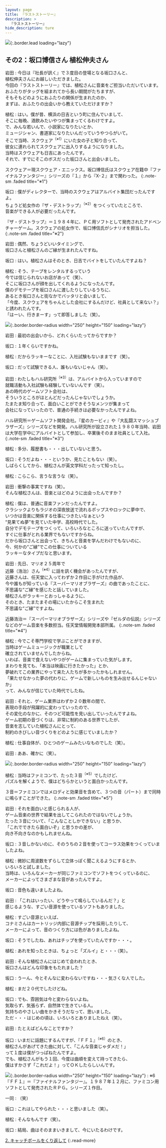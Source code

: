 ```yaml
---
layout: page
title: 『ラストストーリー』
description: >
  『ラストストーリー』
hide_description: ture
---
```


![](/interviews/jp/wii/slsj/vol2/img/mainvisual1.jpg){:.border.lead loading="lazy"}

## その2：坂口博信さん 植松伸夫さん

岩田
: 今日は『社長が訊く』で３度目の登場となる坂口さんと、<br>植松伸夫さんにお越しいただきました。<br>今回の『ラストストーリー』では、植松さんに音楽をご担当いただいています。<br>おふたりがタッグを組まれてから長い期間がたちますが、<br>そもそもどのようにおふたりの関係が生まれたのか、<br>まずは、おふたりの出会いから教えていただけますか？

植松
: はい。僕が昔、横浜の日吉という町に住んでいまして、<br>そこに毎晩、酒飲みたいやつが集まってくるわけですよ。<br>で、みんな若いんで、小説家になりたいとか、<br>ミュージシャン、書道家になりたいんだっていうやつらがいて。<br>そこで当時、スクウェア<sup>（※1）</sup>にいた女の子と知り合って、<br>彼女に連れられてスクウェアに出入りするようになりました。<br>当時はスクウェアも日吉にあったんです。<br>それで、すでにそこのボスだった坂口さんと出会いました。

スクウェア＝現スクウェア・エニックス。坂口博信氏はスクウェア在籍中『ファイナルファンタジー』シリーズの『１』から『X-２』まで関わった。
{:.note-sm .faded title="※1"}

坂口
: 僕がディレクターで、当時のスクウェアはアルバイト集団だったんですよ。<br>ちょうど処女作の『ザ・デストラップ』<sup>（※2）</sup>をつくっていたところで、<br>音楽ができる人が必要だったんです。

『ザ・デストラップ』＝１９８４年に、ＰＣ用ソフトとして発売されたアドベンチャーゲーム。スクウェアの処女作で、坂口博信氏がシナリオを担当した。
{:.note-sm .faded title="※2"}

岩田
: 偶然、ちょうどいいタイミングで、<br>坂口さんと植松さんのご縁が生まれたんですね。

坂口
: はい。植松さんはそのとき、日吉でバイトをしていたんですよね？

植松
: そう、テープをレンタルするっていう<br>今では信じられないお店があって（笑）、<br>そこに坂口さんが顔を出してくれるようになったんです。<br>僕のデモテープを坂口さんに渡したりしているうちに、<br>あるとき坂口さんと街なかでバッタリと会いまして、<br>「今度、スクウェアをちゃんとした会社にするんだけど、社員として来ない？」<br>と誘われたんです。<br>「はーい、行きまーす」って即答しました（笑）。

![](/interviews/jp/wii/slsj/vol2/img/photo1.jpg){:.border.border-radius width="250" height="150" loading="lazy"}

岩田
: 最初の出会いから、どれくらいたってからですか？

坂口
: １年くらいですかね。

植松
: だからラッキーなことに、入社試験もないままです（笑）。

坂口
: だって試験できる人、誰もいないじゃん（笑）。

岩田
: わたしもハル研究所<sup>（※3）</sup>は、アルバイトから入っていますので<br>就職活動も入社試験も経験していないんです（笑）。<br>あの時代のゲームソフト会社は、<br>そういうところがほとんどだったんじゃないでしょうか。<br>たまたま知り合って、面白いことができそうなメンツが集まって<br>会社になっていったので、普通の手続きは必要なかったんですよね。

ハル研究所＝ゲームソフト開発会社。『星のカービィ』や『大乱闘スマッシュブラザーズ』シリーズなどを開発。ハル研究所が設立された１９８０年当時、岩田は大学在学中にアルバイトとして参加し、卒業後そのまま社員として入社。
{:.note-sm .faded title="※3"}

植松
: 多分、履歴書も・・・出していないと思う。

坂口
: そうだよね・・・というか、見たこともない（笑）。<br>しばらくしてから、植松さんが英文学科だったって知ったし。

植松
: こらこら、言うな言うな（笑）。

岩田
: 衝撃の事実ですね（笑）。<br>そんな植松さんは、音楽とはどのように出会ったんですか？

植松
: 僕は、普通に音楽ファンだったんですよ。<br>クラシックよりもラジオの深夜放送で流れるポップスやロックに夢中で、<br>いつかは音楽に関係する仕事につきたいなぁという <br>“見果てぬ夢”を見ていた中学、高校時代でした。<br>自分でデモテープをつくって、いろいろなところに送っていたんですが、<br>すぐに仕事がとれる業界でもないですからね。<br>だから坂口さんと出会って、きちんと音楽を学んだわけでもないのに、<br>今、何かの“ご縁”でこの仕事についている<br>ラッキーなタイプだなと思います。

岩田
: 先日、マリオ２５周年で<br>近藤（浩治）さん<sup>（※4）</sup>に話を訊く機会があったんですが、<br>近藤さんは、任天堂に入ってわずか２作目に手がけた作品が、<br>今や誰もが知っている『スーパーマリオブラザーズ』の曲であったことに、<br>不思議な“ご縁”を感じたと話していました。<br>植松さんがラッキーとおっしゃるように、<br>そのとき、たまたまその場にいたからこそ生まれた<br>不思議な“ご縁”ですよね。

近藤浩治＝『スーパーマリオブラザーズ』シリーズや『ゼルダの伝説』シリーズなどのゲーム音楽を多数担当。任天堂情報開発本部所属。
{:.note-sm .faded title="※4"}

植松
: 今でこそ専門学校で学ぶことができますが、<br>当時はゲームミュージックが職業として<br>確立されていませんでしたからね。<br>いわば、音楽で食えないやつがゲームに集まっていた気がします。<br>まわりを見ても、「本当は映画に行きたかった」とか、<br>夢破れてこの業界にやって来た人たちが多かったかもしれません。<br>「果たせなかった夢の代わりに、ゲームで新しいものを生み出せるんじゃないか」<br>って、みんなが信じていた時代でしたね。

岩田
: それと、ゲーム業界はわずか２０数年の間で、<br>表現の手段が飛躍的に変わっていったので、<br>その変化のなかに、そのつど可能性を見い出していったんですよね。<br>ゲーム初期の音づくりは、非常に制約のある世界でしたが、<br>音楽を志していた植松さんにとって、<br>制約のきびしい音づくりをどのように感じていましたか？

植松
: 仕事自体が、ひとつのゲームみたいなものでした（笑）。

岩田
: ああ、確かに（笑）。

![](/interviews/jp/wii/slsj/vol2/img/photo2.jpg){:.border.border-radius width="250" height="150" loading="lazy"}

植松
: 当時はファミコンで、たった３音<sup>（※5）</sup>でしたけど、<br>パズルを解くようで、僕はどちらかというと面白かったんです。

３音＝ファミコンではメロディと効果音を含めて、３つの音（パート）まで同時に鳴らすことができた。
{:.note-sm .faded title="※5"}

岩田
: それを面白いと感じられる人が、<br>ゲーム音楽の世界で結果を出してこられたのではないでしょうか。<br>たった３音について、「こんなことしかできない」と思うか、<br>「これでできたら面白いぞ」と思うかの差が、<br>向き不向きなのかもしれませんね。

坂口
: ３音しかないのに、そのうちの２音を使ってコーラス効果をつくっていましたよね。

植松
: 微妙に周波数をずらして立体っぽく聞こえるようにするとか、<br>いろいろと試しました。<br>当時は、いろんなメーカーが同じファミコンでソフトをつくっているのに、<br>メーカーによってさまざまな音があったんですよ。

坂口
: 音色も違いましたよね。

岩田
: 「これはいったい、どうやって鳴らしているんだ？」と<br>感じるような、すごい音源を使っているソフトもありました。

植松
: すごい音源といえば、<br>コナミさんはカートリッジ内部に音源チップを採用したりして、<br>メーカーによって、音のつくり方には色がありましたよね。

坂口
: そうでしたね、あれはチップを使っていたんですか・・・。

植松
: あれを知ったときは、ちょっと「ズルイ」と・・・（笑）。

岩田
: そんな植松さんにはじめて会われたとき、<br>坂口さんはどんな印象をもたれました？

坂口
: うーん、今とそんなに変わらないですね・・・気さくな人でした。

植松
: まだ２０代でしたけどね。

坂口
: でも、雰囲気は今と変わらないよね。<br>気取らず、気張らず、自然体で生きている人。<br>気持ちのやさしい曲をかきそうだなって、思いました。<br>ただ・・・はじめの頃は、いろいろとありましたねえ（笑）。

岩田
: たとえばどんなことですか？

坂口
: いまだに話題にするんですが、『ＦＦ１』<sup>（※6）</sup>のとき、<br>植松さんがあげてきた曲に対して、「こんな音楽じゃダメだ！」<br>って１度は僕がつっぱねたんですよ。<br>でも、植松さんがもう１回、今度は曲順を変えて持ってきたら、<br>僕はすかさず「これだよ！」ってＯＫしたらしいんです。

![](/interviews/jp/wii/slsj/vol2/img/photo3.jpg){:.border.border-radius width="250" height="150" loading="lazy"}
: ※6『ＦＦ１』＝『ファイナルファンタジー』。１９８７年１２月に、ファミコン用ソフトとして発売されたＲＰＧ。シリーズ１作目。

一同
: （笑）

坂口
: これはしてやられた・・・と思いました（笑）。

植松
: そんなもんです（笑）。

坂口
: 結局、曲はそのままいきまして、今にいたるわけです。

[2. キャッチボールをくり返して](2.md)
{:.read-more}

